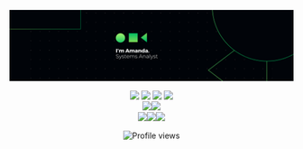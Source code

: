 ![background](Background.png)

<div align="center">
  <a href="https://www.behance.net/amandavsamorim" target="_blank"><img src="https://img.shields.io/badge/-Behance-2AA889?style=for-the-badge&logo=behance&logoColor=white"></a>
  <a href="https://drive.google.com/file/d/1SqJbGMW3deB-AtP5nsLEqv9EtKN_F0-8/view?usp=drive_link" target="_blank"><img src="https://img.shields.io/badge/Currículo-2AA889?style=for-the-badge&logo=About.me&logoColor=white"></a>
  <a href="https://www.figma.com/@amandavsamorim"><img src="https://img.shields.io/badge/Figma_community-2AA889?style=for-the-badge&logo=figma&logoColor=white" target="_blank"></a>
  <a href="https://www.linkedin.com/in/amandavsamorim" target="_blank"><img src="https://img.shields.io/badge/-LinkedIn-2AA889?style=for-the-badge&logo=linkedin&logoColor=white" target="_blank"></a>
</div>

<div align="center"> 
  <img height="150em" src="http://github-profile-summary-cards.vercel.app/api/cards/profile-details?username=amandavsamorim&theme=gotham"><img height="150em" src="http://github-profile-summary-cards.vercel.app/api/cards/productive-time?username=amandavsamorim&theme=gotham&utcOffset=8"> <br>
  <img height="150em" src="http://github-profile-summary-cards.vercel.app/api/cards/repos-per-language?username=amandavsamorim&theme=gotham"><img height="150em" src="http://github-profile-summary-cards.vercel.app/api/cards/most-commit-language?username=amandavsamorim&theme=gotham"><img height="150em" src="http://github-profile-summary-cards.vercel.app/api/cards/stats?username=amandavsamorim&theme=gotham">
</div>
 
<!-- <img width=100% src="https://capsule-render.vercel.app/api?type=waving&color=33C3FF&height=120&section=footer"/> -->
  <p align="center"> <img src="https://komarev.com/ghpvc/?username=amandavsamorim&color=2AA889" alt="Profile views"/></p>
